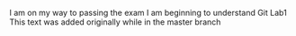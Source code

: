 I am on my way to passing the exam
I am beginning to understand Git
Lab1
This text was added originally while in the master branch
